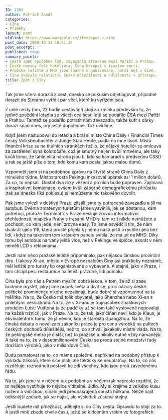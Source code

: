 ```yaml
---
ID: 2303
author: Patrick Zandl
categories:
- Čína
- Příběhy
layout: post
oldlink: https://www.marigold.cz/item/zpet-z-ciny
post_date: 2008-10-31 10:41:34
post_excerpt: ''
published: true
summary_points:
- Cesta zpět zpožděna ČSA, zavazadla ztracena mezi Paříží a Prahou.
- České noviny řeší hoteliéra, Čína korupci s trestem smrti.
- Pražské letiště a MHD jsou špatně organizované, horší než v Číně.
- Čína ukázala relativitu české důležitosti a odlišnosti v přístupu.
title: Zpět z Číny
---
```


Tak jsme včera dorazili z cest, dneska se pokusím odjetlagovat, případně dorazit do Streamu vyřídit pár věcí, které ku vyřízení jsou. 

Z celé cesty (hm, 22 hodin cestování) stojí za zmínku především to, že jediné zpoždění letadla ze všech cca šesti letů se podařilo ČSA mezi Paříží a Prahou. Tamtéž se podařilo potratit nám zavazadla, takže kufr s dárky dorazí snad dnes, prý ještě dopoledne. Tož uvidíme. 

Když jsem nastupoval do letadla a bral si místo China Daily / Financial Times český Volksbeobachter a Junge Stau Heute, padla na mne tíseň. Místo finanční krize se na titulních stránkách řešilo, že nějaký hoteliér se omlouvá za zastřelení syna kolotočáře, což je smutný ne jen kvůli mrtvému, ale taky kvůli tomu, že tahle elita národa jsou ti, kdo se kamarádí s předsedou ČSSD a tak se ještě píše o tom, kdo komu kam poslal jakou malou domů. 

Vzpomněl jsem si na podobnou zprávu na čtvrté straně China Daily z minulého týdne. Místostarosta Pekingu inkasoval úplatek asi 1 milion dolarů. Za co, to nepsali. Dostal dva roky vězení a po nich bude popraven. Zajímavá a inspirativní kombinace, ovšem kvůli záporné demografickému přírůstku (tak se dneska říká poklesu) si nemůžeme nic takového dovolit. 

Pak jsme vylezli v deštivé Praze, zjistili jsme ty potracená zavazadla a šli na autobus. Dvěma zmateným turistům jsme vysvětlili, jak se dostanou, kam potřebují, protože Terminál 2 v Praze nesluje zrovna informativní přehledností, mapičku Prahy s trasami MHD si tam vzít nikde nemůžete a pochopit, co kam jede, není zrovna easy. To jsme osvědčili tím, že nám dvakrát ujela 119, která prostě přijela k jinému nástupišti a rychle ujela bez lidí, i když na takovém tom krásném panelu svítila, že má jet na MHD. Díky tomu byl autobus narvaný ještě více, než v Pekingu ve špičce, akorát v něm neměli LCD s reklamama. 

Jestli nám něco pražské letiště připomínalo, pak nějakou čínskou provinční díru. I takový Xi-an, město v Evropě neznalcům Číny asi prakticky neznámé, měl letiště pro turisty líp organizované a vybavené. A stejně, jako v Praze, i tam chcípl pes: restaurace na letišti prázdné, lidí pomálu. 

Čína byla pro nás s Petrem myslím dobrá lekce. V tom, že až si zase budeme myslet, jaký jsme pupek světa a divit se, proč názory české politické prominence nikoho nezajímají, bude dobré si vzpomenout na ta měřítka. Na to, že Česko má tolik obyvatel, jako Shenzhen nebo Xi-an s přilehlými vesničkami. Na to, že v Xi-anu je trojnásobek značkových prodejen Luise Vuittona (a že padělky už se tam také vysloveně nepovalují na každé tržnici), jak v Praze. Na to, že tak, jako číňan neví, kdo je Klaus, je ekvivalentní k tomu, že já nevím, kdo je starosta Guangzhou. Na to, že čínská debata o novelizaci zákoníku práce je pro cenu výrobků na pultech českých obchodů důležitější, než to, co schválí jakákoliv místní vláda. Na to, že pekingské metro je čistší, než to přažské a nikoliv nutně vždy narvanější. A také na to, že v desetimilionovém Česku se prodá stejné množství řady dražších výrobků, jako v miliardové Číně.  

Budu pamatovat na to, co máme společné: například na podobný přístup k výkladu zákonů, které sice platí, ale fakticky se neuplatňují. Na to, co nás rozděluje: rozhodnutí postavit ke zdi všechny, kdo jsou proti zavedenému řádu. 

Na to, jak jsme si v něčem tak podobní a v něčem tak naprosto rozdílní, že to nejlépe vystihuje to nejvíce viditelné. Jídlo. My si krájíme z velkého kusu nožem a vidličkou, číňani jedí přednakrájená sousta hůlkami. Nelze najít odlišnější způsob, jak se najíst, ale výsledek zůstává stejný. 

Jestli budete mít příležitost, udělejte si do Číny cestu. Opravdu to stojí za to. A jestli mně zbude chvíle času, ještě se k dojmům vrátím ve fotografiích.